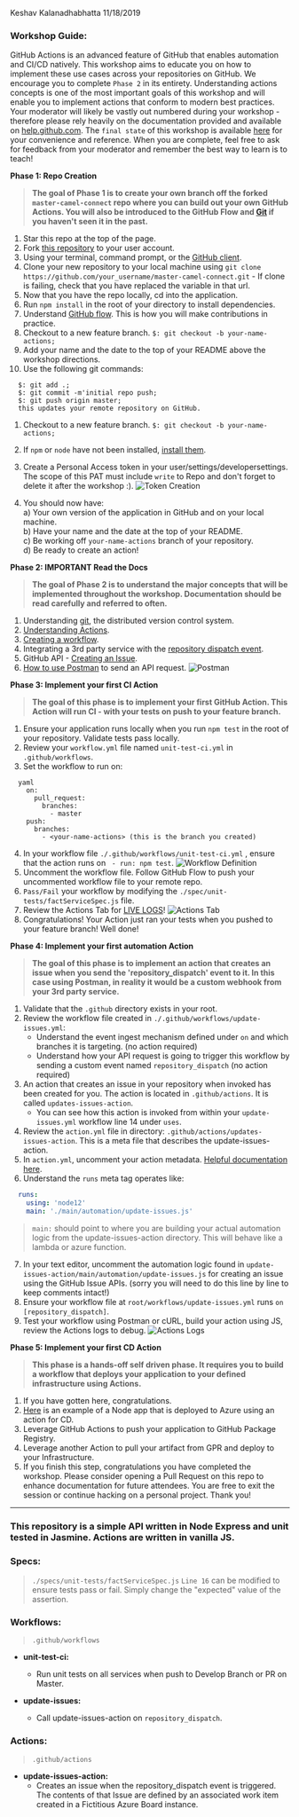Keshav Kalanadhabhatta 11/18/2019
### Workshop Guide:

GitHub Actions is an advanced feature of GitHub that enables automation and CI/CD natively. This workshop aims to educate you on how to implement these use cases across your repositories on GitHub. We encourage you to complete `Phase 2` in its entirety. Understanding actions concepts is one of the most important goals of this workshop and will enable you to implement actions that conform to modern best practices. Your moderator will likely be vastly out numbered during your workshop - therefore please rely heavily on the documentation provided and available on [help.github.com](https://help.github.com/en). The `final state` of this workshop is available [here](https://github.com/WRK2009-Workflow/master-camel-connect) for your convenience and reference. When you are complete, feel free to ask for feedback from your moderator and remember the best way to learn is to teach!

**Phase 1: Repo Creation**
  > **The goal of Phase 1 is to create your own branch off the forked `master-camel-connect` repo where you can build out your own GitHub Actions. You will also be introduced to the GitHub Flow and [Git](https://git-scm.com/book/en/v2/Getting-Started-What-is-Git%3F) if you haven't seen it in the past.**
  1. Star this repo at the top of the page.
  1. Fork [this repository](https://github.com/WRK2009-Workflow/master-camel-connect) to your user account.
  1. Using your terminal, command prompt, or the [GitHub client](https://desktop.github.com).
  1. Clone your new repository to your local machine using `git clone https://github.com/your_username/master-camel-connect.git`
    - If clone is failing, check that you have replaced the variable in that url.
  1. Now that you have the repo locally, cd into the application.
  1. Run `npm install` in the root of your directory to install dependencies.
  1. Understand [GitHub flow](https://guides.github.com/introduction/flow/). This is how you will make contributions in practice.
  1. Checkout to a new feature branch. `$: git checkout -b your-name-actions;`
  1. Add your name and the date to the top of your README above the workshop directions.
  1. Use the following git commands: 
  ```  
    $: git add .;  
    $: git commit -m'initial repo push;  
    $: git push origin master;  
    this updates your remote repository on GitHub.  
  ```  
  1. Checkout to a new feature branch. `$: git checkout -b your-name-actions;`

  1. If `npm` or `node` have not been installed, [install them](https://www.guru99.com/download-install-node-js.html).
  1. Create a Personal Access token in your user/settings/developersettings. The scope of this PAT must include `write` to Repo and don't forget to delete it after the workshop :).
  ![Token Creation](/images/token.png)
  1. You should now have:  
    a) Your own version of the application in GitHub and on your local machine.   
    b) Have your name and the date at the top of your README.     
    c) Be working off `your-name-actions` branch of your repository.  
    d) Be ready to create an action!  

**Phase 2: IMPORTANT Read the Docs**
  > **The goal of Phase 2 is to understand the major concepts that will be implemented throughout the workshop. Documentation should be read carefully and referred to often.**
  1. Understanding [git](https://git-scm.com/book/en/v2/Getting-Started-What-is-Git%3F), the distributed version control system.
  1. [Understanding Actions](https://help.github.com/en/github/automating-your-workflow-with-github-actions/about-github-actions#core-concepts-for-github-actions).
  1. [Creating a workflow](https://help.github.com/en/github/automating-your-workflow-with-github-actions/configuring-a-workflow).
  1. Integrating a 3rd party service with the [repository dispatch event](https://developer.github.com/v3/repos/#create-a-repository-dispatch-event).
  1. GitHub API - [Creating an Issue](https://developer.github.com/v3/issues/).
  1. [How to use Postman](https://learning.getpostman.com/getting-started/) to send an API request.
  ![Postman](/images/postman.png)

**Phase 3: Implement your first CI Action**
  > **The goal of this phase is to implement your first GitHub Action. This Action will run CI - with your tests on push to your feature branch.**
  1. Ensure your application runs locally when you run `npm test` in the root of your repository. Validate tests pass locally.
  2. Review your `workflow.yml` file named `unit-test-ci.yml` in `.github/workflows`.
  3. Set the workflow to run on:
  
```
  yaml
    on:
      pull_request:
        branches:
          - master
    push:
      branches:
        - <your-name-actions> (this is the branch you created)
  ```
    
  4. In your workflow file `./.github/workflows/unit-test-ci.yml` , ensure that the action runs on ` - run: npm test`.
  ![Workflow Definition](/images/workflow.png)
  5. Uncomment the workflow file. Follow GitHub Flow to push your uncommented workflow file to your remote repo.
  6. `Pass/Fail` your workflow by modifying the `./spec/unit-tests/factServiceSpec.js` file.
  7. Review the Actions Tab for [LIVE LOGS](https://github.blog/2019-08-08-github-actions-now-supports-ci-cd/)!
  ![Actions Tab](/images/actiontab.png)
  8. Congratulations! Your Action just ran your tests when you pushed to your feature branch! Well done!

**Phase 4: Implement your first automation Action**
  > **The goal of this phase is to implement an action that creates an issue when you send the 'repository_dispatch' event to it. In this case using Postman, in reality it would be a custom webhook from your 3rd party service.**
  1. Validate that the `.github` directory exists in your root.
  2. Review the workflow file created in `./.github/workflows/update-issues.yml`:
     - Understand the event ingest mechanism defined under `on` and which branches it is targeting. (no action required)
     - Understand how your API request is going to trigger this workflow by sending a custom event named `repository_dispatch` (no action required)
  3. An action that creates an issue in your repository when invoked has been created for you. The action is located in `.github/actions`. It is called `updates-issues-action`.
     - You can see how this action is invoked from within your `update-issues.yml` workflow line 14 under `uses`.
  4. Review the `action.yml` file in directory: `.github/actions/updates-issues-action`. This is a meta file that describes the update-issues-action.
  5. In `action.yml`, uncomment your action metadata. [Helpful documentation here](https://help.github.com/en/github/automating-your-workflow-with-github-actions/metadata-syntax-for-github-actions).
  6. Understand the `runs` meta tag operates like:
  
  ```yaml
    runs:
      using: 'node12'
      main: './main/automation/update-issues.js'
  ```    
    
> `main:` should point to where you are building your actual automation logic from the update-issues-action directory. This will behave like a lambda or azure function.

  7. In your text editor, uncomment the automation logic found in `update-issues-action/main/automation/update-issues.js` for creating an issue using the GitHub Issue APIs. (sorry you will need to do this line by line to keep comments intact!)
  8. Ensure your workflow file at `root/workflows/update-issues.yml` runs `on [repository_dispatch]`.
  9. Test your workflow using Postman or cURL, build your action using JS, review the Actions logs to debug.
  ![Actions Logs](/images/actionlogs.png)

**Phase 5: Implement your first CD Action**
  > **This phase is a hands-off self driven phase. It requires you to build a workflow that deploys your application to your defined infrastructure using Actions.**
  1. If you have gotten here, congratulations.
  1. [Here](https://github.com/alwell-kevin/calculator) is an example of a Node app that is deployed to Azure using an action for CD.
  1. Leverage GitHub Actions to push your application to GitHub Package Registry.
  1. Leverage another Action to pull your artifact from GPR and deploy to your Infrastructure.
  1. If you finish this step, congratulations you have completed the workshop. Please consider opening a Pull Request on this repo to enhance documentation for future attendees. You are free to exit the session or continue hacking on a personal project. Thank you!

-------

### This repository is a simple API written in Node Express and unit tested in Jasmine. Actions are written in vanilla JS.

### Specs:
> `./specs/unit-tests/factServiceSpec.js`
> `Line 16` can be modified to ensure tests pass or fail. Simply change the "expected" value of the assertion.

### Workflows:
> `.github/workflows`

- **unit-test-ci:**
  - Run unit tests on all services when push to Develop Branch or PR on Master.

- **update-issues:**
  - Call update-issues-action on `repository_dispatch`.

### Actions:
> `.github/actions`

- **update-issues-action:**
  - Creates an issue when the repository_dispatch event is triggered. The contents of that Issue are defined by an associated work item created in a Fictitious Azure Board instance.
